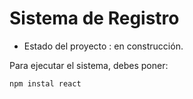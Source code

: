 <h1> Sistema de Registro</h1> 

- Estado del proyecto : en construcción.
  
Para ejecutar el sistema, debes poner:

````npm instal react````
